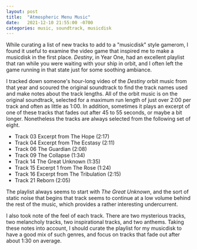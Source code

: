```yaml
---
layout: post
title:  "Atmospheric Menu Music"
date:   2021-12-10 21:55:00 -0700
categories: music, soundtrack, musicdisk
---
```


While curating a list of new tracks to add to a "musicdisk" style 
gamerom, I found it useful to examine the video game that inspired me to 
make a musicdisk in the first place. *Destiny*, in Year One, had an 
excellent playlist that ran while you were waiting with your ship in 
orbit, and I often left the game running in that state just for some 
soothing ambiance.

I tracked down someone's hour-long video of the *Destiny* orbit music 
from that year and scoured the original soundtrack to find the track 
names used and make notes about the track lengths. All of the orbit 
music is on the original soundtrack, selected for a maximum run length 
of just over 2:00 per track and often as little as 1:00. In addition, 
sometimes it plays an excerpt of one of these tracks that fades out 
after 45 to 55 seconds, or maybe a bit longer. Nonetheless the tracks 
are always selected from the following set of eight.

- Track 03 Excerpt from The Hope (2:17)
- Track 04 Excerpt from The Ecstasy (2:11)
- Track 06 The Guardian (2:08)
- Track 09 The Collapse (1:34)
- Track 14 The Great Unknown (1:35)
- Track 15 Excerpt 1 from The Rose (1:24)
- Track 16 Excerpt from The Tribulation (2:15)
- Track 21 Reborn (2:05)

The playlist always seems to start with *The Great Unknown*, and the 
sort of static noise that begins that track seems to continue at a low 
volume behind the rest of the music, which provides a rather interesting 
undercurrent.

I also took note of the feel of each track. There are two mysterious 
tracks, two melancholy tracks, two inspirational tracks, and two 
anthems. Taking these notes into account, I should curate the playlist 
for my musicdisk to have a good mix of such genres, and focus on tracks 
that fade out after about 1:30 on average.

